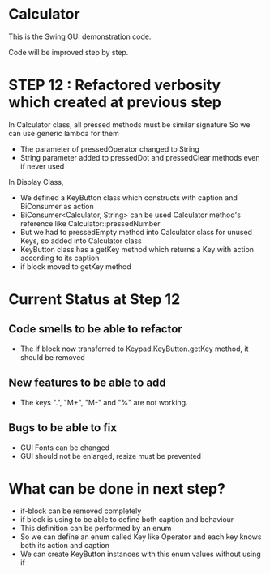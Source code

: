 # Calculator
 
This is the Swing GUI demonstration code.  

Code will be improved step by step. 

# STEP 12 : Refactored verbosity which created at previous step  
 In Calculator class, all pressed methods must be similar signature
   So we can use generic lambda for them 
  - The parameter of pressedOperator changed to String 
  - String parameter added to pressedDot and pressedClear methods even if never used
  
 In Display Class,
  - We defined a KeyButton class which constructs with caption and BiConsumer as action
  - BiConsumer<Calculator, String> can be used Calculator method's reference like Calculator::pressedNumber
  - But we had to pressedEmpty method into Calculator class for unused Keys, so added into Calculator class
  - KeyButton class has a getKey method which returns a Key with action according to its caption
  - if block moved to getKey method
 
# Current Status at Step 12  
## Code smells to be able to refactor
 - The if block now transferred to Keypad.KeyButton.getKey method, it should be removed 
 
## New features to be able to add
 - The keys ".", "M+", "M-" and "%" are not working. 

## Bugs to be able to fix
 - GUI Fonts can be changed
 - GUI should not be enlarged, resize must be prevented 
   
# What can be done in next step?
- if-block can be removed completely
- if block is using to be able to define both caption and behaviour
- This definition can be performed by an enum
- So we can define an enum called Key like Operator and each key knows both its action and caption
- We can create KeyButton instances with this enum values without using if 
 
